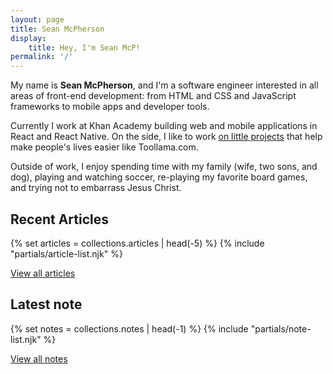 ```yaml
---
layout: page
title: Sean McPherson
display:
    title: Hey, I'm Sean McP!
permalink: '/'
---
```


My name is **Sean McPherson**, and I'm a software engineer interested in all areas of front-end development: from HTML and CSS and JavaScript frameworks to mobile apps and developer tools.

Currently I work at Khan Academy building web and mobile applications in React and React Native. On the side, I like to work [on little projects](https://github.com/seanmcp) that help make people's lives easier like Toollama.com.

Outside of work, I enjoy spending time with my family (wife, two sons, and dog), playing and watching soccer, re-playing my favorite board games, and trying not to embarrass Jesus Christ.

## Recent Articles

{% set articles = collections.articles | head(-5) %}
{% include "partials/article-list.njk" %}

[View all articles](/articles/)

## Latest note

{% set notes = collections.notes | head(-1) %}
{% include "partials/note-list.njk" %}

[View all notes](/notes/)